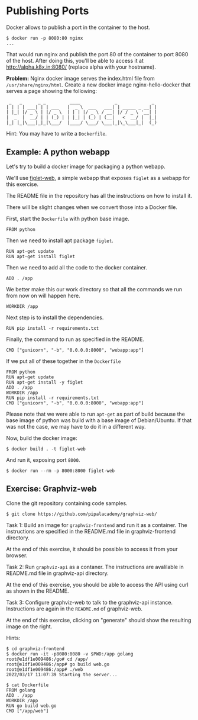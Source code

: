 # Publishing Ports

Docker allows to publish a port in the container to the host.

```
$ docker run -p 8080:80 nginx
...
```

That would run nginx and publish the port 80 of the container to port 8080 of the host. After doing this, you'll be able to access it at http://alpha.k8x.in:8080/ (replace alpha with your hostname).

**Problem:** Nginx docker image serves the index.html file from `/usr/share/nginx/html`. Create a new docker image nginx-hello-docker that serves a page showing the following:

```
 _   _      _ _         ____             _             _
| | | | ___| | | ___   |  _ \  ___   ___| | _____ _ __| |
| |_| |/ _ \ | |/ _ \  | | | |/ _ \ / __| |/ / _ \ '__| |
|  _  |  __/ | | (_) | | |_| | (_) | (__|   <  __/ |  |_|
|_| |_|\___|_|_|\___/  |____/ \___/ \___|_|\_\___|_|  (_)

```

Hint: You may have to write a `Dockerfile`.

## Example: A python webapp <a name="figlet-web"></a>

Let's try to build a docker image for packaging a python webapp.

We'll use [figlet-web](https://gitub.com/anandology/figlet-web), a simple webapp that exposes `figlet` as a webapp for this exercise.

The README file in the repository has all the instructions on how to install it.

There will be slight changes when we convert those into a Docker file.

First, start the `Dockerfile` with python base image.

```
FROM python
```

Then we need to install apt package `figlet`.

```
RUN apt-get update
RUN apt-get install figlet
```

Then we need to add all the code to the docker container.

```
ADD . /app
```

We better make this our work directory so that all the commands we run from now on will happen here.

```
WORKDIR /app
```

Next step is to install the dependencies.

```
RUN pip install -r requirements.txt
```

Finally, the command to run as specified in the README.

```
CMD ["gunicorn", "-b", "0.0.0.0:8000", "webapp:app"]
```

If we put all of these together in the `Dockerfile`

```
FROM python
RUN apt-get update
RUN apt-get install -y figlet
ADD . /app
WORKDIR /app
RUN pip install -r requirements.txt
CMD ["gunicorn", "-b", "0.0.0.0:8000", "webapp:app"]
```

Please note that we were able to run `apt-get` as part of build because the base image of python was build with a base image of Debian/Ubuntu. If that was not the case, we may have to do it in a different way.

Now, build the docker image:

```
$ docker build . -t figlet-web
```

And run it, exposing port `8000`.

```
$ docker run --rm -p 8000:8000 figlet-web
```

## Exercise: Graphviz-web

Clone the git repository containing code samples.

```
$ git clone https://github.com/pipalacademy/graphviz-web/
```

Task 1: Build an image for `graphviz-frontend` and run it as a container. The instructions are specified in the README.md file in graphviz-frontend directory.

At the end of this exercise, it should be possible to access it from your browser.

Task 2: Run `graphviz-api` as a contaner. The instructions are avalilable in README.md file in graphviz-api directory.

At the end of this exercise, you should be able to access the API using curl as shown in the README.

Task 3: Configure graphviz-web to talk to the graphviz-api instance. Instructions are again in the `README.md` of graphviz-web.

At the end of this exercise, clicking on "generate" should show the resulting image on the right.


Hints:

```
$ cd graphviz-frontend
$ docker run -it -p8080:8080 -v $PWD:/app golang
root@e1df1e009486:/go# cd /app/
root@e1df1e009486:/app# go build web.go
root@e1df1e009486:/app# ./web
2022/03/17 11:07:39 Starting the server...

$ cat Dockerfile
FROM golang
ADD . /app
WORKDIR /app
RUN go build web.go
CMD ["/app/web"]
```